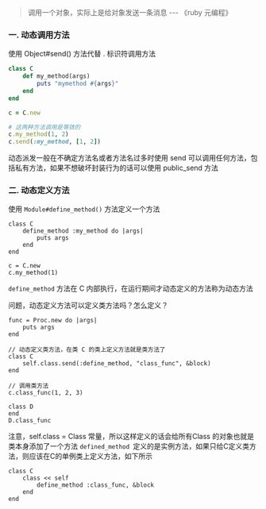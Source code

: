 > 调用一个对象，实际上是给对象发送一条消息 --- 《ruby 元编程》

### 一. 动态**调用**方法
使用 Object#send() 方法代替 . 标识符调用方法
```ruby
class C
	def my_method(args)
		puts "mymethod #{args}"
	end
end

c = C.new

# 这两种方法调用是等效的
c.my_method(1, 2)
c.send(:my_method, [1, 2])
```
动态派发一般在不确定方法名或者方法名过多时使用
send 可以调用任何方法，包括私有方法，如果不想破坏封装行为的话可以使用 public_send 方法

### 二. 动态**定义**方法

使用 `Module#define_method()` 方法定义一个方法

```
class C
	define_method :my_method do |args|
		puts args
	end
end

c = C.new
c.my_method(1)
```

`define_method` 方法在 C 内部执行，在运行期间才动态定义的方法称为动态方法

问题，动态定义方法可以定义类方法吗？怎么定义？
```
func = Proc.new do |args|
	puts args 
end

// 动态定义类方法，在类 C 的类上定义方法就是类方法了
class C
	self.class.send(:define_method, "class_func", &block)
end

// 调用类方法
c.class_func(1, 2, 3)

class D
end
D.class_func
```
注意，self.class = Class 常量，所以这样定义的话会给所有Class 的对象也就是类本身添加了一个方法
`defined_method `定义的是实例方法，如果只给C定义类方法，则应该在C的单例类上定义方法，如下所示

```
class C
	class << self
		define_method :class_func, &block
	end
end
```

